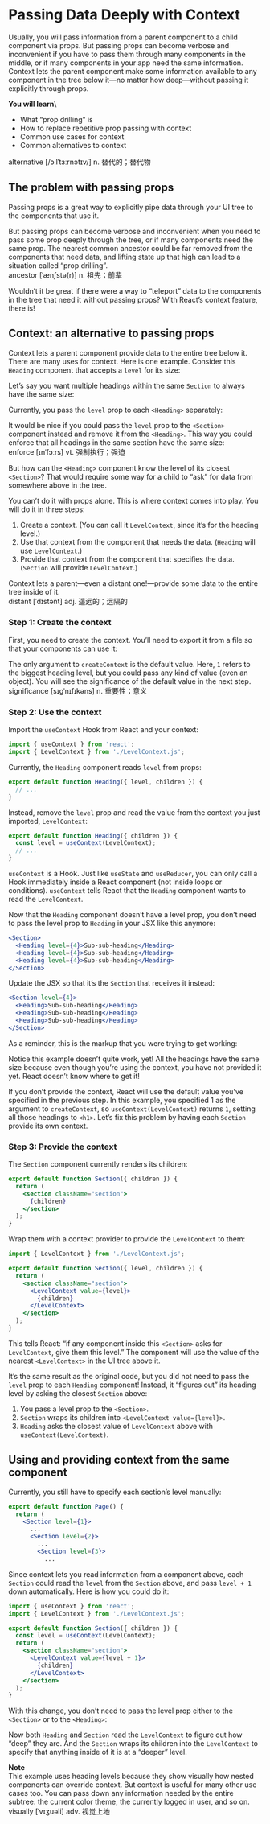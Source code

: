 # Passing Data Deeply with Context
Usually, you will pass information from a parent component to a child component via props. But passing props can become verbose and inconvenient if you have to pass them through many components in the middle, or if many components in your app need the same information. Context lets the parent component make some information available to any component in the tree below it—no matter how deep—without passing it explicitly through props.

**You will learn**\
- What “prop drilling” is
- How to replace repetitive prop passing with context
- Common use cases for context
- Common alternatives to context

alternative [/ɔːlˈtɜːrnətɪv/] n. 替代的；替代物

## The problem with passing props
Passing props is a great way to explicitly pipe data through your UI tree to the components that use it.

But passing props can become verbose and inconvenient when you need to pass some prop deeply through the tree, or if many components need the same prop. The nearest common ancestor could be far removed from the components that need data, and lifting state up that high can lead to a situation called “prop drilling”.\
ancestor [ˈænʃstə(r)] n. 祖先；前辈

Wouldn’t it be great if there were a way to “teleport” data to the components in the tree that need it without passing props? With React’s context feature, there is!

## Context: an alternative to passing props
Context lets a parent component provide data to the entire tree below it. There are many uses for context. Here is one example. Consider this `Heading` component that accepts a `level` for its size:

Let’s say you want multiple headings within the same `Section` to always have the same size:

Currently, you pass the `level` prop to each `<Heading>` separately:

It would be nice if you could pass the `level` prop to the `<Section>` component instead and remove it from the `<Heading>`. This way you could enforce that all headings in the same section have the same size:\
enforce [ɪnˈfɔːrs] vt. 强制执行；强迫

But how can the `<Heading>` component know the level of its closest `<Section>`? That would require some way for a child to “ask” for data from somewhere above in the tree.

You can’t do it with props alone. This is where context comes into play. You will do it in three steps:

1. Create a context. (You can call it `LevelContext`, since it’s for the heading level.)
2. Use that context from the component that needs the data. (`Heading` will use `LevelContext`.)
3. Provide that context from the component that specifies the data. (`Section` will provide `LevelContext`.)

Context lets a parent—even a distant one!—provide some data to the entire tree inside of it.\
distant [ˈdɪstənt] adj. 遥远的；远隔的

### Step 1: Create the context
First, you need to create the context. You’ll need to export it from a file so that your components can use it:

The only argument to `createContext` is the default value. Here, `1` refers to the biggest heading level, but you could pass any kind of value (even an object). You will see the significance of the default value in the next step.\
significance [sɪɡˈnɪfɪkəns] n. 重要性；意义

### Step 2: Use the context
Import the `useContext` Hook from React and your context:
```jsx
import { useContext } from 'react';
import { LevelContext } from './LevelContext.js';
```
Currently, the `Heading` component reads `level` from props:
```jsx
export default function Heading({ level, children }) {
  // ...
}
```
Instead, remove the `level` prop and read the value from the context you just imported, `LevelContext`:
```jsx
export default function Heading({ children }) {
  const level = useContext(LevelContext);
  // ...
}
```
`useContext` is a Hook. Just like `useState` and `useReducer`, you can only call a Hook immediately inside a React component (not inside loops or conditions). `useContext` tells React that the `Heading` component wants to read the `LevelContext`.

Now that the `Heading` component doesn’t have a level prop, you don’t need to pass the level prop to `Heading` in your JSX like this anymore:
```jsx
<Section>
  <Heading level={4}>Sub-sub-heading</Heading>
  <Heading level={4}>Sub-sub-heading</Heading>
  <Heading level={4}>Sub-sub-heading</Heading>
</Section>
```
Update the JSX so that it’s the `Section` that receives it instead:
```jsx
<Section level={4}>
  <Heading>Sub-sub-heading</Heading>
  <Heading>Sub-sub-heading</Heading>
  <Heading>Sub-sub-heading</Heading>
</Section>
```
As a reminder, this is the markup that you were trying to get working:

Notice this example doesn’t quite work, yet! All the headings have the same size because even though you’re using the context, you have not provided it yet. React doesn’t know where to get it!

If you don’t provide the context, React will use the default value you’ve specified in the previous step. In this example, you specified 1 as the argument to `createContext`, so `useContext(LevelContext)` returns `1`, setting all those headings to `<h1>`. Let’s fix this problem by having each `Section` provide its own context.

### Step 3: Provide the context 
The `Section` component currently renders its children:
```jsx
export default function Section({ children }) {
  return (
    <section className="section">
      {children}
    </section>
  );
}
```
Wrap them with a context provider to provide the `LevelContext` to them:
```jsx
import { LevelContext } from './LevelContext.js';

export default function Section({ level, children }) {
  return (
    <section className="section">
      <LevelContext value={level}>
        {children}
      </LevelContext>
    </section>
  );
}
```
This tells React: “if any component inside this `<Section>` asks for `LevelContext`, give them this level.” The component will use the value of the nearest `<LevelContext>` in the UI tree above it.

It’s the same result as the original code, but you did not need to pass the `level` prop to each `Heading` component! Instead, it “figures out” its heading level by asking the closest `Section` above:

1. You pass a level prop to the `<Section>`.
2. `Section` wraps its children into `<LevelContext value={level}>`.
3. `Heading` asks the closest value of `LevelContext` above with `useContext(LevelContext)`.

## Using and providing context from the same component
Currently, you still have to specify each section’s level manually:
```jsx
export default function Page() {
  return (
    <Section level={1}>
      ...
      <Section level={2}>
        ...
        <Section level={3}>
          ...
```
Since context lets you read information from a component above, each `Section` could read the `level` from the `Section` above, and pass `level + 1` down automatically. Here is how you could do it:
```jsx
import { useContext } from 'react';
import { LevelContext } from './LevelContext.js';

export default function Section({ children }) {
  const level = useContext(LevelContext);
  return (
    <section className="section">
      <LevelContext value={level + 1}>
        {children}
      </LevelContext>
    </section>
  );
}
```
With this change, you don’t need to pass the level prop either to the `<Section>` or to the `<Heading>`:

Now both `Heading` and `Section` read the `LevelContext` to figure out how “deep” they are. And the `Section` wraps its children into the `LevelContext` to specify that anything inside of it is at a “deeper” level.

**Note**\
This example uses heading levels because they show visually how nested components can override context. But context is useful for many other use cases too. You can pass down any information needed by the entire subtree: the current color theme, the currently logged in user, and so on.\
visually [ˈvɪʒuəli] adv. 视觉上地
